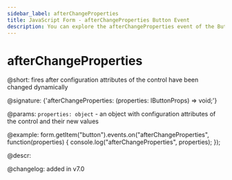 ```yaml
---
sidebar_label: afterChangeProperties
title: JavaScript Form - afterChangeProperties Button Event 
description: You can explore the afterChangeProperties event of the Button control of Form in the documentation of the DHTMLX JavaScript UI library. Browse developer guides and API reference, try out code examples and live demos, and download a free 30-day evaluation version of DHTMLX Suite 7.
---
```


# afterChangeProperties

@short: fires after configuration attributes of the control have been changed dynamically

@signature: {'afterChangeProperties: (properties: IButtonProps) => void;'}

@params:
`properties: object` - an object with configuration attributes of the control and their new values

@example:
form.getItem("button").events.on("afterChangeProperties", function(properties) {
    console.log("afterChangeProperties", properties);
});

@descr:

@changelog: added in v7.0

[comment]: # (@relatedapi: form/api/button/button_setproperties_method.md)
